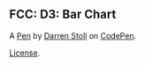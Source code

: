 FCC: D3: Bar Chart
------------------


A [Pen](https://codepen.io/dstollbyu/pen/LYpEZNG) by [Darren Stoll](https://codepen.io/dstollbyu) on [CodePen](https://codepen.io).

[License](https://codepen.io/dstollbyu/pen/LYpEZNG/license).